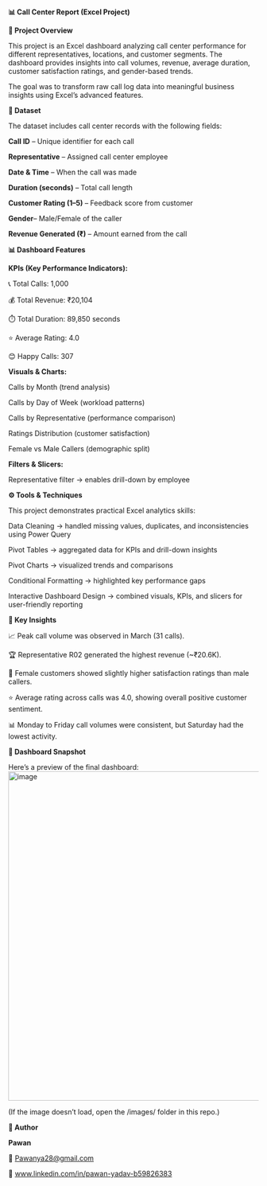 **📊 Call Center Report (Excel Project)**

**📝 Project Overview**

This project is an Excel dashboard analyzing call center performance for different representatives, locations, and customer segments.
The dashboard provides insights into call volumes, revenue, average duration, customer satisfaction ratings, and gender-based trends.

The goal was to transform raw call log data into meaningful business insights using Excel’s advanced features.


**📂 Dataset**

The dataset includes call center records with the following fields:

**Call ID** – Unique identifier for each call

**Representative** – Assigned call center employee

**Date & Time** – When the call was made

**Duration (seconds)** – Total call length

**Customer Rating (1–5)** – Feedback score from customer

**Gender**– Male/Female of the caller

**Revenue Generated (₹)** – Amount earned from the call


**📊 Dashboard Features**

**KPIs (Key Performance Indicators):**

📞 Total Calls: 1,000

💰 Total Revenue: ₹20,104

⏱️ Total Duration: 89,850 seconds

⭐ Average Rating: 4.0

😊 Happy Calls: 307

**Visuals & Charts:**

Calls by Month (trend analysis)

Calls by Day of Week (workload patterns)

Calls by Representative (performance comparison)

Ratings Distribution (customer satisfaction)

Female vs Male Callers (demographic split)

**Filters & Slicers:**

Representative filter → enables drill-down by employee



**⚙️ Tools & Techniques**

This project demonstrates practical Excel analytics skills:

Data Cleaning → handled missing values, duplicates, and inconsistencies using Power Query

Pivot Tables → aggregated data for KPIs and drill-down insights

Pivot Charts → visualized trends and comparisons

Conditional Formatting → highlighted key performance gaps

Interactive Dashboard Design → combined visuals, KPIs, and slicers for user-friendly reporting


**🚀 Key Insights**

📈 Peak call volume was observed in March (31 calls).

🏆 Representative R02 generated the highest revenue (~₹20.6K).

👩 Female customers showed slightly higher satisfaction ratings than male callers.

⭐ Average rating across calls was 4.0, showing overall positive customer sentiment.

📊 Monday to Friday call volumes were consistent, but Saturday had the lowest activity.


**📸 Dashboard Snapshot**

Here’s a preview of the final dashboard:
<img width="1504" height="662" alt="image" src="https://github.com/user-attachments/assets/54d5289f-e01a-4331-b316-549225ff1b34" />



(If the image doesn’t load, open the /images/ folder in this repo.)


**👤 Author**

**Pawan**

📧 Pawanya28@gmail.com

🔗 www.linkedin.com/in/pawan-yadav-b59826383
